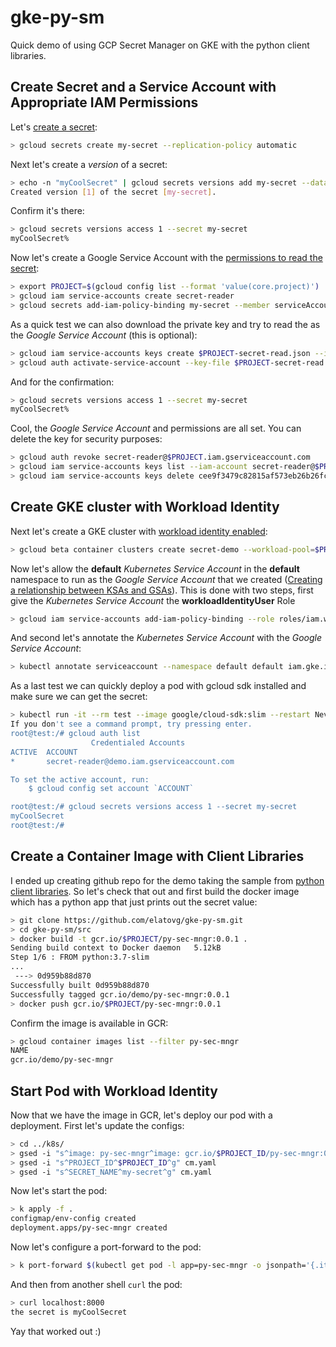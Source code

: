 # gke-py-sm

Quick demo of using GCP Secret Manager on GKE with the python client libraries.

## Create Secret and a Service Account with Appropriate IAM Permissions
Let's [create a secret](https://cloud.google.com/secret-manager/docs/creating-and-accessing-secrets#secretmanager-create-secret-cli):

```bash
> gcloud secrets create my-secret --replication-policy automatic
```

Next let's create a *version* of a secret:

```bash
> echo -n "myCoolSecret" | gcloud secrets versions add my-secret --data-file -
Created version [1] of the secret [my-secret].
```

Confirm it's there:

```bash
> gcloud secrets versions access 1 --secret my-secret
myCoolSecret%
```

Now let's create a Google Service Account with the [permissions to read the secret](https://cloud.google.com/secret-manager/docs/managing-secrets#secretmanager-create-secret-cli):

```bash
> export PROJECT=$(gcloud config list --format 'value(core.project)')
> gcloud iam service-accounts create secret-reader
> gcloud secrets add-iam-policy-binding my-secret --member serviceAccount:secret-reader@$PROJECT.iam.gserviceaccount.com --role roles/secretmanager.secretAccessor
```

As a quick test we can also download the private key and try to read the as the *Google Service Account* (this is optional):

```bash
> gcloud iam service-accounts keys create $PROJECT-secret-read.json --iam-account secret-reader@$PROJECT.iam.gserviceaccount.com
> gcloud auth activate-service-account --key-file $PROJECT-secret-read.json
```

And for the confirmation:

```bash
> gcloud secrets versions access 1 --secret my-secret
myCoolSecret%
```

Cool, the *Google Service Account* and permissions are all set. You can delete the key for security purposes:

```bash
> gcloud auth revoke secret-reader@$PROJECT.iam.gserviceaccount.com
> gcloud iam service-accounts keys list --iam-account secret-reader@$PROJECT.iam.gserviceaccount.com
> gcloud iam service-accounts keys delete cee9f3479c82815af573eb26b26fc2aaad508369 --iam-account secret-reader@$PROJECT.iam.gserviceaccount.com -q
```

## Create GKE cluster with Workload Identity

Next let's create a GKE cluster with [workload identity enabled](https://cloud.google.com/kubernetes-engine/docs/how-to/workload-identity#enable_on_new_cluster):

```bash
> gcloud beta container clusters create secret-demo --workload-pool=$PROJECT.svc.id.goog --zone us-east4-c
```

Now let's allow the **default** *Kubernetes Service Account* in the **default** namespace to run as the *Google Service Account* that we created ([Creating a relationship between KSAs and GSAs](https://cloud.google.com/kubernetes-engine/docs/how-to/workload-identity#creating_a_relationship_between_ksas_and_gsas)). This is done with two steps, first give the *Kubernetes Service Account* the **workloadIdentityUser** Role

```bash
> gcloud iam service-accounts add-iam-policy-binding --role roles/iam.workloadIdentityUser --member "serviceAccount:$PROJECT.svc.id.goog[default/default]" secret-reader@$PROJECT.iam.gserviceaccount.com
```

And second let's annotate the *Kubernetes Service Account* with the *Google Service Account*:

```bash
> kubectl annotate serviceaccount --namespace default default iam.gke.io/gcp-service-account=secret-reader@$PROJECT.iam.gserviceaccount.com
```

As a last test we can quickly deploy a pod with gcloud sdk installed and make sure we can get the secret:

```bash
> kubectl run -it --rm test --image google/cloud-sdk:slim --restart Never --command -- /bin/bash
If you don't see a command prompt, try pressing enter.
root@test:/# gcloud auth list
                  Credentialed Accounts
ACTIVE  ACCOUNT
*       secret-reader@demo.iam.gserviceaccount.com

To set the active account, run:
    $ gcloud config set account `ACCOUNT`

root@test:/# gcloud secrets versions access 1 --secret my-secret
myCoolSecret
root@test:/#
```

## Create a Container Image with Client Libraries

I ended up creating github repo for the demo taking the sample from [python client libraries](https://cloud.google.com/secret-manager/docs/reference/libraries#client-libraries-usage-python). So let's check that out and first build the docker image which has a python app that just prints out the secret value:

```bash
> git clone https://github.com/elatovg/gke-py-sm.git
> cd gke-py-sm/src
> docker build -t gcr.io/$PROJECT/py-sec-mngr:0.0.1 .
Sending build context to Docker daemon   5.12kB
Step 1/6 : FROM python:3.7-slim
...
 ---> 0d959b88d870
Successfully built 0d959b88d870
Successfully tagged gcr.io/demo/py-sec-mngr:0.0.1
> docker push gcr.io/$PROJECT/py-sec-mngr:0.0.1
```

Confirm the image is available in GCR:

```bash
> gcloud container images list --filter py-sec-mngr
NAME
gcr.io/demo/py-sec-mngr
```

## Start Pod with Workload Identity
Now that we have the image in GCR, let's deploy our pod with a deployment. First let's update the configs:

```bash
> cd ../k8s/
> gsed -i "s^image: py-sec-mngr^image: gcr.io/$PROJECT_ID/py-sec-mngr:0.0.1^g" deploy.yaml
> gsed -i "s^PROJECT_ID^$PROJECT_ID^g" cm.yaml
> gsed -i "s^SECRET_NAME^my-secret^g" cm.yaml
```

Now let's start the pod:

```bash
> k apply -f .
configmap/env-config created
deployment.apps/py-sec-mngr created
```

Now let's configure a port-forward to the pod:

```bash
> k port-forward $(kubectl get pod -l app=py-sec-mngr -o jsonpath='{.items[].metadata.name}') 8000:8000
```

And then from another shell `curl` the pod:

```bash
> curl localhost:8000
the secret is myCoolSecret
```

Yay that worked out :)